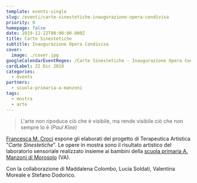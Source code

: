 ```yaml
---
template: events-single
slug: /eventi/carte-sinestetiche-inaugurazione-opera-condivisa
priority: 0
homepage: false
date: 2019-12-22T00:00:00.000Z
title: Carte Sinestetiche
subtitle: Inaugurazione Opera Condivisa
cover:
  image: ./cover.jpg
googleCalendarEventRegex: /Carte Sinestetiche - Inaugurazione Opera Condivisa/
cardLabel: 22 Dic 2019
categories:
  - events
partners:
  - scuola-primaria-a-manzoni
tags:
  - mostra
  - arte
---
```


<EntryInfo variant="frequency" label="Quando" value="Domenica 22 dicembre 2019"/>
<EntryInfo variant="price" label="Ingresso gratuito" value="dalle 15:00 alle 18:00"/>
<EntryInfo variant="location" label="A LaSchola" value="[Via Maroni 13, Casciago 21020, VA](https://g.page/laschola?share)"/>
<EntryInfo variant="facebook" label="Segui l'evento" value="su [facebook](https://www.facebook.com/events/3241209085954310/)" bottom={6}/>

>L'arte non ripoduce ciò che è visibile, ma rende visibile ciò che non sempre lo è _(Paul Klee)_

<Col initial narrow>

[Francesca M. Croci](https://www.facebook.com/francesca.croci.505) espone gli elaborati del progetto di Terapeutica Artistica "*Carte Sinestetiche*". Le opere in mostra sono il risultato artistico del laboratorio sensoriale realizzato insieme ai bambini della [scuola primaria A. Manzoni di Morosolo](/partners/scuola-primaria-a-manzoni) (VA).

Con la collaborazione di Maddalena Colombo, Lucia Soldati, Valentina Moreale e Stefano Dodorico.

</Col>
